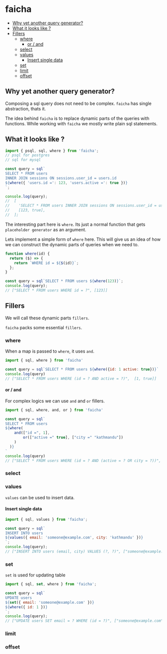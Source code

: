 # faicha

<!-- vim-markdown-toc GFM -->

- [Why yet another query generator?](#why-yet-another-query-generator)
- [What it looks like ?](#what-it-looks-like-)
- [Fillers](#fillers)
  - [where](#where)
    - [or / and](#or--and)
  - [select](#select)
  - [values](#values)
    - [Insert single data](#insert-single-data)
  - [set](#set)
  - [limit](#limit)
  - [offset](#offset)

<!-- vim-markdown-toc -->

## Why yet another query generator?

Composing a sql query does not need to be complex.
`faicha` has single abstraction, thats it.

The idea behind `faicha` is to replace dynamic parts of
the queries with functions. While working with `faicha`
we mostly write plain sql statements.

## What it looks like ?

```javascript
import { psql, sql, where } from 'faicha';
// psql for postgres
// sql for mysql

const query = sql`
SELECT * FROM users
INNER JOIN sessions ON sessions.user_id = users.id
${where({ 'users.id =': 123, 'users.active =': true })}
`;

console.log(query);
//  [
//    'SELECT * FROM users INNER JOIN sessions ON sessions.user_id = users.id WHERE users.id = ? AND users.active = ?',
//    [123, true],
//  ];
```

The interesting part here is `where`. Its just a normal function
that gets `placeholder generator` as an argument.

Lets implement a simple form of `where` here. This will give us
an idea of how we can construct the dynamic parts of queries
when we need to.

```javascript
function where(id) {
  return ($) => {
    return `WHERE id = ${$(id)}`;
  };
}

const query = sql`SELECT * FROM users ${where(123)}`;
console.log(query);
// ["SELECT * FROM users WHERE id = ?", [123]]
```

## Fillers

We will call these dynamic parts `fillers`.

`faicha` packs some essential `fillers`.

### where

When a map is passed to `where`, it uses `and`.

```javascript
import { sql, where } from 'faicha'

const query = sql`SELECT * FROM users ${where({id: 1 active: true})}`
console.log(query)
// ["SELECT * FROM users WHERE (id = ? AND active = ?)",  [1, true]]
```

#### or / and

For complex logics we can use `and` and `or` fillers.

```javascript
import { sql, where, and, or } from 'faicha'

const query = sql`
SELECT * FROM users
${where(
    and(["id =", 1],
        or(["active =" true], ["city =" "kathmandu"])
    )
  )}
`
console.log(query)
// ["SELECT * FROM users WHERE (id = ? AND (active = ? OR city = ?))", [1, true, "kathmandu"]]
```

### select

### values

`values` can be used to insert data.

#### Insert single data

```javascript
import { sql, values } from 'faicha';

const query = sql`
INSERT INTO users
${values({ email: 'someone@example.com', city: 'kathmandu' })}
`;
console.log(query);
// ["INSERT INTO users (email, city) VALUES (?, ?)", ["someone@example.com", "kathmandu"]]
```

### set

`set` is used for updating table

```javascript
import { sql, set, where } from 'faicha';

const query = sql`
UPDATE users
${set({ email: 'someone@example.com' })}
${where({ id: 1 })}
`;
console.log(query);
// ["UPDATE users SET email = ? WHERE (id = ?)", ["someone@example.com", 1]]
```

### limit

### offset

